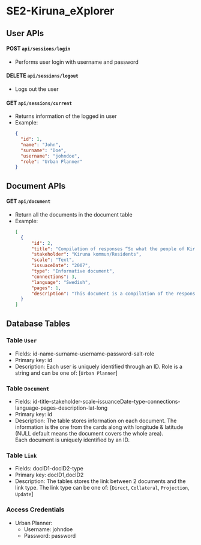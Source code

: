 # SE2-Kiruna_eXplorer

## User APIs

#### POST `api/sessions/login`

- Performs user login with username and password

#### DELETE `api/sessions/logout`

- Logs out the user

#### GET `api/sessions/current`

- Returns information of the logged in user
- Example:
  ```json
  {
    "id": 1,
    "name": "John",
    "surname": "Doe",
    "username": "johndoe",
    "role": "Urban Planner"
  }
  ```

## Document APIs

#### GET `api/document`

- Return all the documents in the document table
- Example:
  ````json
  [
    {
        "id": 2,
        "title": "Compilation of responses “So what the people of Kiruna think?”",
        "stakeholder": "Kiruna kommun/Residents",
        "scale": "Text",
        "issuaceDate": "2007",
        "type": "Informative document",
        "connections": 3,
        "language": "Swedish",
        "pages": 1,
        "description": "This document is a compilation of the responses to the survey"
    }
  ]
  ````

## Database Tables

### Table `User`

- Fields: id-name-surname-username-password-salt-role
- Primary key: id
- Description: Each user is uniquely identified through an ID. Role is a string and can be one of: [`Urban Planner`]

### Table `Document`

- Fields: id-title-stakeholder-scale-issuanceDate-type-connections-language-pages-description-lat-long
- Primary key: id
- Description: The table stores information on each document. The information is the one from the cards along with longitude & latitude (NULL default means the document covers the whole area).  
  Each document is uniquely identified by an ID.

### Table `Link`

- Fields: docID1-docID2-type
- Primary key: docID1,docID2
- Description: The tables stores the link between 2 documents and the link type. The link type can be one of: [`Direct`, `Collateral`, `Projection`, `Update`]

### Access Credentials

- Urban Planner:
  - Username: johndoe
  - Password: password

